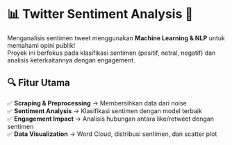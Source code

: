 # 📊 Twitter Sentiment Analysis 🚀

Menganalisis sentimen tweet menggunakan **Machine Learning & NLP** untuk memahami opini publik!  
Proyek ini berfokus pada klasifikasi sentimen (positif, netral, negatif) dan analisis keterkaitannya dengan engagement.

## 🔍 Fitur Utama  
✅ **Scraping & Preprocessing** → Membersihkan data dari noise  
✅ **Sentiment Analysis** → Klasifikasi sentimen dengan model terbaik  
✅ **Engagement Impact** → Analisis hubungan antara like/retweet dengan sentimen  
✅ **Data Visualization** → Word Cloud, distribusi sentimen, dan scatter plot 
